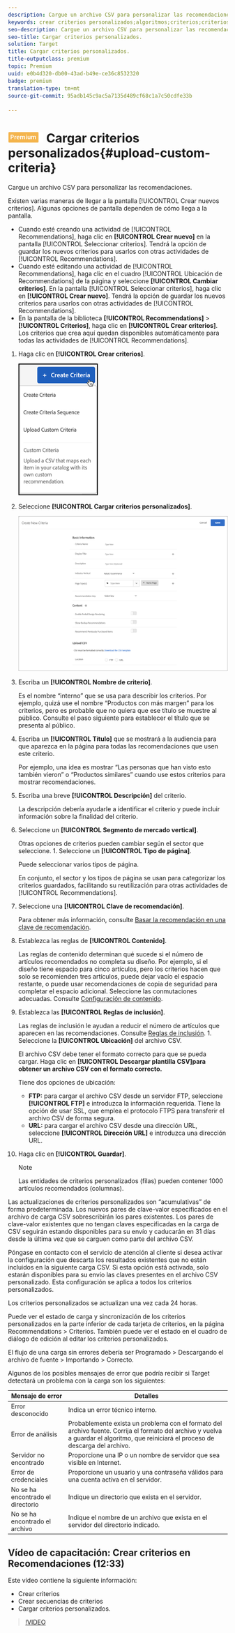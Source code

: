 ```yaml
---
description: Cargue un archivo CSV para personalizar las recomendaciones.
keywords: crear criterios personalizados;algoritmos;criterios;criterios de recomendaciones;csv;ftp;cargar csv
seo-description: Cargue un archivo CSV para personalizar las recomendaciones.
seo-title: Cargar criterios personalizados.
solution: Target
title: Cargar criterios personalizados.
title-outputclass: premium
topic: Premium
uuid: e0b4d320-db00-43ad-b49e-ce36c8532320
badge: premium
translation-type: tm+mt
source-git-commit: 95adb145c9ac5a7135d489cf68c1a7c50cdfe33b

---
```



# ![PREMIUM](/help/assets/premium.png) Cargar criterios personalizados{#upload-custom-criteria}

Cargue un archivo CSV para personalizar las recomendaciones.

Existen varias maneras de llegar a la pantalla [!UICONTROL Crear nuevos criterios]. Algunas opciones de pantalla dependen de cómo llega a la pantalla.

* Cuando esté creando una actividad de [!UICONTROL Recommendations], haga clic en **[!UICONTROL Crear nuevo]** en la pantalla [!UICONTROL Seleccionar criterios]. Tendrá la opción de guardar los nuevos criterios para usarlos con otras actividades de [!UICONTROL Recommendations].
* Cuando esté editando una actividad de [!UICONTROL Recommendations], haga clic en el cuadro [!UICONTROL Ubicación de Recommendations] de la página y seleccione **[!UICONTROL Cambiar criterios]**. En la pantalla [!UICONTROL Seleccionar criterios], haga clic en **[!UICONTROL Crear nuevo]**. Tendrá la opción de guardar los nuevos criterios para usarlos con otras actividades de [!UICONTROL Recommendations].
* En la pantalla de la biblioteca **[!UICONTROL Recommendations]** &gt; **[!UICONTROL Criterios]**, haga clic en **[!UICONTROL Crear criterios]**. Los criterios que crea aquí quedan disponibles automáticamente para todas las actividades de [!UICONTROL Recommendations].

1. Haga clic en **[!UICONTROL Crear criterios]**.

   ![Crear nuevos criterios](/help/c-recommendations/c-algorithms/assets/button_CreateCriteria_new.png)

1. Seleccione **[!UICONTROL Cargar criterios personalizados]**.

   ![](assets/CreateNewCriteria_csv.png)

1. Escriba un **[!UICONTROL Nombre de criterio]**.

   Es el nombre “interno” que se usa para describir los criterios.  Por ejemplo, quizá use el nombre “Productos con más margen” para los criterios, pero es probable que no quiera que ese título se muestre al público. Consulte el paso siguiente para establecer el título que se presenta al público.
1. Escriba un **[!UICONTROL Título]** que se mostrará a la audiencia para que aparezca en la página para todas las recomendaciones que usen este criterio.

   Por ejemplo, una idea es mostrar “Las personas que han visto esto también vieron” o “Productos similares” cuando use estos criterios para mostrar recomendaciones.
1. Escriba una breve **[!UICONTROL Descripción]** del criterio.

   La descripción debería ayudarle a identificar el criterio y puede incluir información sobre la finalidad del criterio.
1. Seleccione un **[!UICONTROL Segmento de mercado vertical]**.

   Otras opciones de criterios pueden cambiar según el sector que seleccione. 1. Seleccione un **[!UICONTROL Tipo de página]**.

   Puede seleccionar varios tipos de página.

   En conjunto, el sector y los tipos de página se usan para categorizar los criterios guardados, facilitando su reutilización para otras actividades de [!UICONTROL Recommendations].
1. Seleccione una **[!UICONTROL Clave de recomendación]**.

   Para obtener más información, consulte [Basar la recomendación en una clave de recomendación](../../c-recommendations/c-algorithms/create-new-algorithm.md#task_2B0ED54AFBF64C56916B6E1F4DC0DC3B).
1. Establezca las reglas de **[!UICONTROL Contenido]**.

   Las reglas de contenido determinan qué sucede si el número de artículos recomendados no completa su diseño. Por ejemplo, si el diseño tiene espacio para cinco artículos, pero los criterios hacen que solo se recomienden tres artículos, puede dejar vacío el espacio restante, o puede usar recomendaciones de copia de seguridad para completar el espacio adicional. Seleccione las conmutaciones adecuadas. Consulte   [Configuración de contenido](../../c-recommendations/c-algorithms/create-new-algorithm.md#concept_BC16005C7A1E4F1A87E33D16221F4A96).
1. Establezca las **[!UICONTROL Reglas de inclusión]**.

   Las reglas de inclusión le ayudan a reducir el número de artículos que aparecen en las recomendaciones. Consulte [Reglas de inclusión](../../c-recommendations/c-algorithms/create-new-algorithm.md#task_28DB20F968B1451481D8E51BAF947079). 1. Seleccione la **[!UICONTROL Ubicación]** del archivo CSV.

   El archivo CSV debe tener el formato correcto para que se pueda cargar. Haga clic en **[!UICONTROL Descargar plantilla CSV]para obtener un archivo CSV con el formato correcto.**

   Tiene dos opciones de ubicación:

   * **FTP:** para cargar el archivo CSV desde un servidor FTP, seleccione **[!UICONTROL FTP]** e introduzca la información requerida. Tiene la opción de usar SSL, que emplea el protocolo FTPS para transferir el archivo CSV de forma segura.
   * **URL:** para cargar el archivo CSV desde una dirección URL, seleccione **[!UICONTROL Dirección URL]** e introduzca una dirección URL.

1. Haga clic en **[!UICONTROL Guardar]**.

   >[!NOTE]
   >
   >Las entidades de criterios personalizados (filas) pueden contener 1000 artículos recomendados (columnas).

Las actualizaciones de criterios personalizados son “acumulativas” de forma predeterminada. Los nuevos pares de clave-valor especificados en el archivo de carga CSV sobrescribirán los pares existentes. Los pares de clave-valor existentes que no tengan claves especificadas en la carga de CSV seguirán estando disponibles para su envío y caducarán en 31 días desde la última vez que se carguen como parte del archivo CSV.

Póngase en contacto con el servicio de atención al cliente si desea activar la configuración que descarta los resultados existentes que no están incluidos en la siguiente carga CSV. Si esta opción está activada, solo estarán disponibles para su envío las claves presentes en el archivo CSV personalizado. Esta configuración se aplica a todos los criterios personalizados.

Los criterios personalizados se actualizan una vez cada 24 horas.

Puede ver el estado de carga y sincronización de los criterios personalizados en la parte inferior de cada tarjeta de criterios, en la página Recommendations &gt; Criterios. También puede ver el estado en el cuadro de diálogo de edición al editar los criterios personalizados.

El flujo de una carga sin errores debería ser Programado &gt; Descargando el archivo de fuente &gt; Importando &gt; Correcto.

Algunos de los posibles mensajes de error que podría recibir si Target detectará un problema con la carga son los siguientes:

| Mensaje de error | Detalles |
|--- |--- |
| Error desconocido | Indica un error técnico interno. |
| Error de análisis | Probablemente exista un problema con el formato del archivo fuente. Corrija el formato del archivo y vuelva a guardar el algoritmo, que reiniciará el proceso de descarga del archivo. |
| Servidor no encontrado | Proporcione una IP o un nombre de servidor que sea visible en Internet. |
| Error de credenciales | Proporcione un usuario y una contraseña válidos para una cuenta activa en el servidor. |
| No se ha encontrado el directorio | Indique un directorio que exista en el servidor. |
| No se ha encontrado el archivo | Indique el nombre de un archivo que exista en el servidor del directorio indicado. |

## Vídeo de capacitación: Crear criterios en Recomendaciones (12:33)

Este vídeo contiene la siguiente información:

* Crear criterios
* Crear secuencias de criterios
* Cargar criterios personalizados.

>[!VIDEO](https://video.tv.adobe.com/v/27694?quality=12&captions=spa)